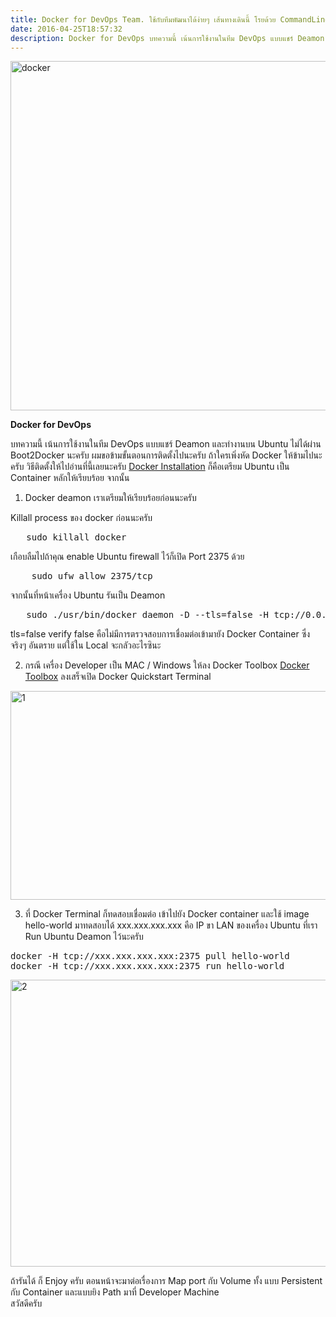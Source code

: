 ```yaml
---
title: Docker for DevOps Team. ใช้กับทีมพัฒนาได้ง่ายๆ เส้นทางเดินนี้ โรยด้วย CommandLine LoL
date: 2016-04-25T18:57:32
description: Docker for DevOps บทความนี้ เน้นการใช้งานในทีม DevOps แบบแชร์ Deamon และทำงานบน Ubuntu ไม่ได้ผ่าน Boot2Docker นะครับ ผมขอข้ามขั้นตอนการติดตั้งไปนะครับ ถ้าใครเพิ่งหัด Docker ให้ข้ามไปนะครับ วิธีติดตั้ง
---
```


<img src="http://www.greanapp.com/wp-content/uploads/2016/04/docker.png" alt="docker" width="1650" height="559" class="alignnone size-full wp-image-630" />

<strong>Docker for DevOps</strong>

 บทความนี้ เน้นการใช้งานในทีม DevOps แบบแชร์ Deamon และทำงานบน Ubuntu ไม่ได้ผ่าน Boot2Docker นะครับ ผมขอข้ามขั้นตอนการติดตั้งไปนะครับ ถ้าใครเพิ่งหัด Docker ให้ข้ามไปนะครับ วิธีติดตั้งให้ไปอ่านที่นี้เลยนะครับ  <a href="https://docs.docker.com/engine/installation/linux/ubuntulinux/" target="_blank">Docker Installation</a> ก็คือเตรียม Ubuntu เป็น Container หลักให้เรียบร้อย
จากนั้น

1. Docker deamon เราเตรียมให้เรียบร้อยก่อนนะครับ

Killall process ของ docker ก่อนนะครับ
 
<pre class="lang:default decode:true " >   sudo killall docker</pre> 

   เกือบลืมไปถ้าคุณ enable Ubuntu firewall ไว้ก็เปิด Port 2375 ด้วย
 
<pre class="lang:default decode:true " >    sudo ufw allow 2375/tcp</pre> 

   จากนั้นที่หน้าเครื่อง Ubuntu รันเป็น Deamon
 
<pre class="lang:default decode:true " >   sudo ./usr/bin/docker daemon -D --tls=false -H tcp://0.0.0.0:2375</pre> 

tls=false verify false คือไม่มีการตรวจสอบการเชื่อมต่อเข้ามายัง Docker Container ซึ่งจริงๆ อันตราย แต่ใช้ใน Local จะกลัวอะไรซินะ

2. กรณี เครื่อง Developer เป็น MAC / Windows ให้ลง Docker Toolbox
<a href="https://www.docker.com/products/docker-toolbox" target="_blank">Docker Toolbox</a> ลงเสร็จเปิด Docker Quickstart Terminal

<img src="http://www.greanapp.com/wp-content/uploads/2016/04/1.png" alt="1" width="659" height="334" class="alignnone size-full wp-image-622" />

3. ที่ Docker Terminal ก็ทดสอบเชื่อมต่อ เข้าไปยัง Docker container และใช้ image hello-world มาทดสอบได้
xxx.xxx.xxx.xxx คือ IP ขา LAN ของเครื่อง Ubuntu ที่เรา Run Ubuntu Deamon ไว้นะครับ
 
<pre class="lang:default decode:true " >docker -H tcp://xxx.xxx.xxx.xxx:2375 pull hello-world
docker -H tcp://xxx.xxx.xxx.xxx:2375 run hello-world
</pre> 

<img src="http://www.greanapp.com/wp-content/uploads/2016/04/2.png" alt="2" width="787" height="459" class="alignnone size-full wp-image-639" />

ถ้ารันได้ ก็ Enjoy ครับ ตอนหน้าจะมาต่อเรื่องการ Map port กับ Volume ทั้ง แบบ Persistent กับ Container และแบบยิง Path มาที่ Developer Machine  
สวัสดีครับ

